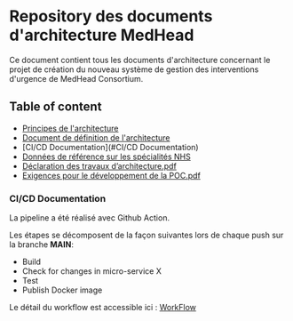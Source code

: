 # Repository des documents d'architecture MedHead

Ce document contient tous les documents d'architecture concernant le projet de création du nouveau système de gestion des interventions d'urgence de MedHead Consortium.

## Table of content

* [Principes de l'architecture](https://github.com/OC-P11-MedHead/medhead-archi/blob/main/Principes%20de%20l'architecture.pdf)
* [Document de définition de l'architecture](https://github.com/OC-P11-MedHead/medhead-archi/blob/main/Document%20de%20d%C3%A9finition%20de%20l'architecture.pdf)
* [CI/CD Documentation](#CI/CD Documentation)
* [Données de référence sur les spécialités NHS](https://github.com/OC-P11-MedHead/medhead-archi/blob/main/Donn%C3%A9es%20de%20r%C3%A9f%C3%A9rence%20sur%20les%20sp%C3%A9cialit%C3%A9s%20NHS.pdf)
* [Déclaration des travaux d’architecture.pdf](https://github.com/OC-P11-MedHead/medhead-archi/blob/main/D%C3%A9claration%20des%20travaux%20d%E2%80%99architecture.pdf)
* [Exigences pour le développement de la POC.pdf](https://github.com/OC-P11-MedHead/medhead-archi/blob/main/Exigences_pour_le_de%CC%81veloppement_de_la_POC.pdf)


### CI/CD Documentation

La pipeline a été réalisé avec Github Action. 

Les étapes se décomposent de la façon suivantes lors de chaque push sur la branche **MAIN**:

* Build
* Check for changes in micro-service X
* Test
* Publish Docker image

Le détail du workflow est accessible ici : [WorkFlow](https://github.com/OC-P11-MedHead/medhead-app/blob/main/.github/workflows/workflow.yaml)